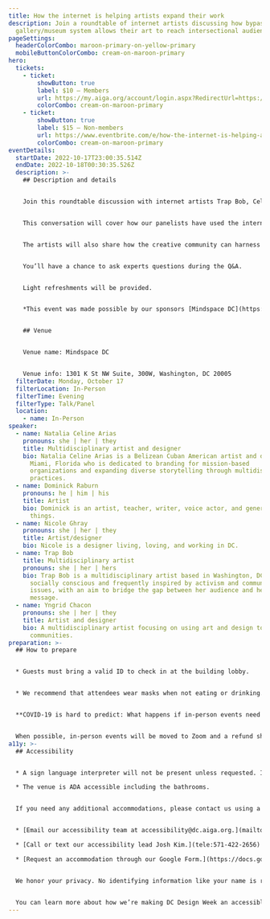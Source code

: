 ```yaml
---
title: How the internet is helping artists expand their work
description: Join a roundtable of internet artists discussing how bypassing the
  gallery/museum system allows their art to reach intersectional audiences.
pageSettings:
  headerColorCombo: maroon-primary-on-yellow-primary
  mobileButtonColorCombo: cream-on-maroon-primary
hero:
  tickets:
    - ticket:
        showButton: true
        label: $10 — Members
        url: https://my.aiga.org/account/login.aspx?RedirectUrl=https://ikit.aiga.org/ikit_national_util/ikit-national-util-sso-redirect/?state=https%3A%2F%2Fdc.aiga.org%2Fevent%2Fhow-the-internet-is-helping-artists-expand-their-work%2F%3Fredirect_source%3Deventbrite_register
        colorCombo: cream-on-maroon-primary
    - ticket:
        showButton: true
        label: $15 — Non-members
        url: https://www.eventbrite.com/e/how-the-internet-is-helping-artists-expand-their-work-tickets-425464053437
        colorCombo: cream-on-maroon-primary
eventDetails:
  startDate: 2022-10-17T23:00:35.514Z
  endDate: 2022-10-18T00:30:35.526Z
  description: >-
    ## Description and details


    Join this roundtable discussion with internet artists Trap Bob, Celine Arias, Dominick Raburn, and Nicole Ghray and moderated by Yngrid Chacon, as they discuss how the internet allows their art to reach and connect intersectional audiences.


    This conversation will cover how our panelists have used the internet to circumvent previously restrictive models that favor the privileged. The art they’ve created via the internet has provided opportunities for the connection and exposure of intersectional communities. 


    The artists will also share how the creative community can harness these new models to create a system that no longer limits intersectional communities, but encourages them instead.


    You’ll have a chance to ask experts questions during the Q&A. 


    Light refreshments will be provided.


    *This event was made possible by our sponsors [Mindspace DC](https://hs.mindspace.me/bat-dc?utm_network=g&utm_device=c&utm_position=&campaignid=70124000000auHb&utm_source=Google&utm_medium=cpc&utm_campaign=MS-Search-Brand-DC&utm_term=mindspace%20dc&utm_content=345534052544&hsa_mt=e&hsa_cam=1083739676&hsa_grp=53052966215&hsa_acc=3379467025&hsa_net=adwords&hsa_ver=3&hsa_ad=345534052544&hsa_tgt=kwd-424353437213&hsa_kw=mindspace%20dc&hsa_src=g&gclid=Cj0KCQjw1bqZBhDXARIsANTjCPILL_hiYsCx6ZRGNE0uc__tQHvPu9WJo0XCEwATdPy2ELOoMovjubAaArBxEALw_wcB) and [HAWJ Studio](https://www.phimher.com/).*


    ## Venue


    Venue name: Mindspace DC 


    Venue info: 1301 K St NW Suite, 300W, Washington, DC 20005
  filterDate: Monday, October 17
  filterLocation: In-Person
  filterTime: Evening
  filterType: Talk/Panel
  location:
    - name: In-Person
speaker:
  - name: Natalia Celine Arias
    pronouns: she | her | they
    title: Multidisciplinary artist and designer
    bio: Natalia Celine Arias is a Belizean Cuban American artist and designer from
      Miami, Florida who is dedicated to branding for mission-based
      organizations and expanding diverse storytelling through multidisciplinary
      practices.
  - name: Dominick Raburn
    pronouns: he | him | his
    title: Artist
    bio: Dominick is an artist, teacher, writer, voice actor, and general maker of
      things.
  - name: Nicole Ghray
    pronouns: she | her | they
    title: Artist/designer
    bio: Nicole is a designer living, loving, and working in DC.
  - name: Trap Bob
    title: Multidisciplinary artist
    pronouns: she | her | hers
    bio: Trap Bob is a multidisciplinary artist based in Washington, DC. Her work is
      socially conscious and frequently inspired by activism and community
      issues, with an aim to bridge the gap between her audience and her
      message.
  - name: Yngrid Chacon
    pronouns: she | her | they
    title: Artist and designer
    bio: A multidisciplinary artist focusing on using art and design to connect
      communities.
preparation: >-
  ## How to prepare


  * Guests must bring a valid ID to check in at the building lobby.


  * We recommend that attendees wear masks when not eating or drinking.


  **COVID-19 is hard to predict: What happens if in-person events need to be canceled?**


  When possible, in-person events will be moved to Zoom and a refund should not be expected. If an event is canceled in its entirety, a refund will be issued. In either scenario you will be notified immediately.
a11y: >-
  ## Accessibility


  * A sign language interpreter will not be present unless requested. If requested, we will do our best to employ a sign language interpreter for the event.

  * The venue is ADA accessible including the bathrooms.


  If you need any additional accommodations, please contact us using a method that works best for you:


  * [Email our accessibility team at accessibility@dc.aiga.org.](mailto:accessibility@dc.aiga.org)

  * [Call or text our accessibility lead Josh Kim.](tele:571-422-2656)

  * [Request an accommodation through our Google Form.](https://docs.google.com/forms/d/e/1FAIpQLSe2l-FrPiSaZxPjIAOUadYn3axaz6SyloV42CWg-HF65TTy1w/viewform)


  We honor your privacy. No identifying information like your name is required to request an accommodation, and all details will be deleted once completed.


  You can learn more about how we’re making DC Design Week an accessible experience by visiting our [accessibility statement](/accessibility/).
---
```


